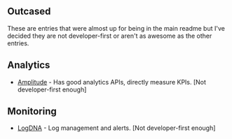 ## Outcased

These are entries that were almost up for being in the main readme but I've decided they are not developer-first or aren't as awesome as the other entries.



## Analytics
* [Amplitude](https://amplitude.com/) - Has good analytics APIs, directly measure KPIs. [Not developer-first enough]


## Monitoring
* [LogDNA](https://logdna.com/) - Log management and alerts. [Not developer-first enough]
